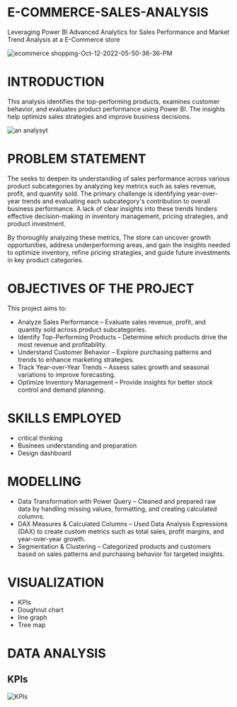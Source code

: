 # E-COMMERCE-SALES-ANALYSIS
Leveraging Power BI Advanced Analytics for Sales Performance and Market Trend Analysis at a E-Commerce store 



![ecommerce shopping-Oct-12-2022-05-50-36-36-PM](https://github.com/user-attachments/assets/8fd21afa-5383-4056-8567-07dbfeb4db44)

# INTRODUCTION
This analysis identifies the top-performing products, examines customer behavior, and evaluates product performance using Power BI.
The insights help optimize sales strategies and improve business decisions.


![an analysyt ](https://github.com/user-attachments/assets/970465a9-a2dc-4b2f-96fb-7c73cbaf42b0)

# PROBLEM STATEMENT 
The  seeks to deepen its understanding of sales performance across various product subcategories by analyzing key metrics such as sales revenue, profit, and quantity sold. The primary challenge is identifying year-over-year trends and evaluating each subcategory's contribution to overall business performance. A lack of clear insights into these trends hinders effective decision-making in inventory management, pricing strategies, and product investment.

By thoroughly analyzing these metrics, The store  can uncover growth opportunities, address underperforming areas, and gain the insights needed to optimize inventory, refine pricing strategies, and guide future investments in key product categories.

# OBJECTIVES OF THE PROJECT
This project aims to:

- Analyze Sales Performance – Evaluate sales revenue, profit, and quantity sold across product subcategories.
- Identify Top-Performing Products – Determine which products drive the most revenue and profitability.
- Understand Customer Behavior – Explore purchasing patterns and trends to enhance marketing strategies.
- Track Year-over-Year Trends – Assess sales growth and seasonal variations to improve forecasting.
- Optimize Inventory Management – Provide insights for better stock control and demand planning.

# SKILLS EMPLOYED
 - critical thinking
 - Businees understanding and preparation
 - Design dashboard

# MODELLING 
- Data Transformation with Power Query – Cleaned and prepared raw data by handling missing values, formatting, and creating calculated columns.
- DAX Measures & Calculated Columns – Used Data Analysis Expressions (DAX) to create custom metrics such as total sales, profit margins, and year-over-year growth.
- Segmentation & Clustering – Categorized products and customers based on sales patterns and purchasing behavior for targeted insights.


# VISUALIZATION 
- KPIs
- Doughnut chart 
- line graph
- Tree map



# DATA ANALYSIS 
## KPIs

![KPIs](https://github.com/user-attachments/assets/5a55531c-e507-4044-93c0-c66804308b0f)





